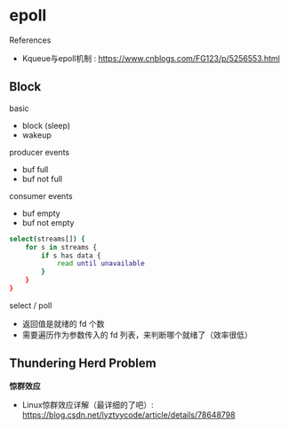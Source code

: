 # epoll

References

- Kqueue与epoll机制 : https://www.cnblogs.com/FG123/p/5256553.html

## Block

basic

- block (sleep)
- wakeup

producer events

- buf full
- buf not full

consumer events

- buf empty
- buf not empty

```bash
select(streams[]) {
    for s in streams {
        if s has data {
            read until unavailable
        }
    }
}
```

select / poll

- 返回值是就绪的 fd 个数
- 需要遍历作为参数传入的 fd 列表，来判断哪个就绪了（效率很低）

## Thundering Herd Problem

**惊群效应**

- Linux惊群效应详解（最详细的了吧）: https://blog.csdn.net/lyztyycode/article/details/78648798
